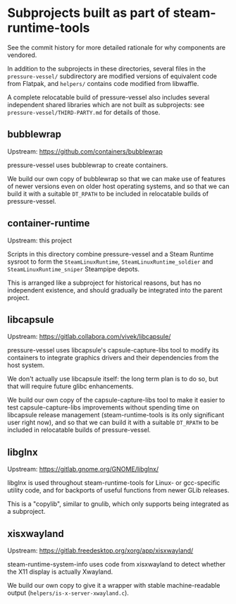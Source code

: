 Subprojects built as part of steam-runtime-tools
================================================

See the commit history for more detailed rationale for why components
are vendored.

In addition to the subprojects in these directories, several files in the
`pressure-vessel/` subdirectory are modified versions of equivalent code
from Flatpak, and `helpers/` contains code modified from libwaffle.

A complete relocatable build of pressure-vessel also includes several
independent shared libraries which are not built as subprojects: see
`pressure-vessel/THIRD-PARTY.md` for details of those.

bubblewrap
----------

Upstream: <https://github.com/containers/bubblewrap>

pressure-vessel uses bubblewrap to create containers.

We build our own copy of bubblewrap so that we can make use of features
of newer versions even on older host operating systems, and so that we can
build it with a suitable `DT_RPATH` to be included in relocatable builds
of pressure-vessel.

container-runtime
-----------------

Upstream: this project

Scripts in this directory combine pressure-vessel and a Steam Runtime
sysroot to form the `SteamLinuxRuntime`, `SteamLinuxRuntime_soldier` and
`SteamLinuxRuntime_sniper` Steampipe depots.

This is arranged like a subproject for historical reasons, but has no
independent existence, and should gradually be integrated into the parent
project.

libcapsule
----------

Upstream: <https://gitlab.collabora.com/vivek/libcapsule/>

pressure-vessel uses libcapsule's capsule-capture-libs tool to modify
its containers to integrate graphics drivers and their dependencies from
the host system.

We don't actually use libcapsule itself: the long term plan is to do so,
but that will require future glibc enhancements.

We build our own copy of the capsule-capture-libs tool to make it
easier to test capsule-capture-libs improvements without spending time on
libcapsule release management (steam-runtime-tools is its only significant
user right now), and so that we can build it with a suitable `DT_RPATH`
to be included in relocatable builds of pressure-vessel.

libglnx
-------

Upstream: <https://gitlab.gnome.org/GNOME/libglnx/>

libglnx is used throughout steam-runtime-tools for Linux- or gcc-specific
utility code, and for backports of useful functions from newer GLib releases.

This is a "copylib", similar to gnulib, which only supports being
integrated as a subproject.

xisxwayland
-----------

Upstream: <https://gitlab.freedesktop.org/xorg/app/xisxwayland/>

steam-runtime-system-info uses code from xisxwayland to detect whether
the X11 display is actually Xwayland.

We build our own copy to give it a wrapper with stable machine-readable
output (`helpers/is-x-server-xwayland.c`).
